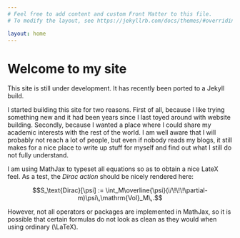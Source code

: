 ```yaml
---
# Feel free to add content and custom Front Matter to this file.
# To modify the layout, see https://jekyllrb.com/docs/themes/#overriding-theme-defaults

layout: home
---
```


<script id="MathJax-script" src="https://cdn.jsdelivr.net/npm/mathjax@3/es5/tex-mml-chtml.js"></script>

<h1>Welcome to my site</h1>

<div class = "note">
    This site is still under development. It has recently been ported to a Jekyll build.
</div>

I started building this site for two reasons. First of all, because I like trying something new and it had been years since I last toyed around with website building. Secondly, because I wanted a place where I could share my academic interests with the rest of the world. I am well aware that I will probably not reach a lot of people, but even if nobody reads my blogs, it still makes for a nice place to write up stuff for myself and find out what I still do not fully understand.

I am using MathJax to typeset all equations so as to obtain a nice LateX feel. As a test, the <i>Dirac action</i> should be nicely rendered here:

$$S_\text{Dirac}[\psi] := \int_M\overline{\psi}(i/\!\!\!\partial-m)\psi\,\mathrm{Vol}_M\,.$$

However, not all operators or packages are implemented in MathJax, so it is possible that certain formulas do not look as clean as they would when using ordinary \(\LaTeX\).